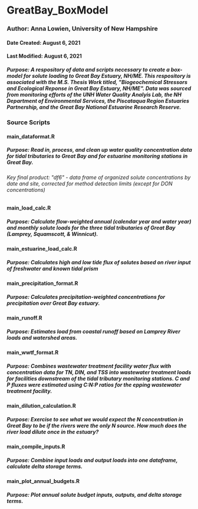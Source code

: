 # GreatBay_BoxModel

### Author: Anna Lowien, University of New Hampshire
#### Date Created: August 6, 2021
#### Last Modified: August 6, 2021
##### Purpose: A respository of data and scripts necessary to create a box-model for solute loading to Great Bay Estuary, NH/ME. This respository is associated with the M.S. Thesis Work titled, "Biogeochemical Stressors and Ecological Reponse in Great Bay Estuary, NH/ME". Data was sourced from monitoring efforts of the UNH Water Quality Analyis Lab, the NH Department of Environmental Services, the Piscataqua Region Estuaries Partnership, and the Great Bay National Estuarine Research Reserve. 


### **Source Scripts**
#### main_dataformat.R
##### Purpose: Read in, process, and clean up water quality concentration data for tidal tributaries to Great Bay and for estuarine monitoring stations in Great Bay. 
###### Key final product: "df6" - data frame of organized solute concentrations by date and site, corrected for method detection limits (except for DON concentrations)

#### main_load_calc.R
##### Purpose: Calculate flow-weighted annual (calendar year and water year) and monthly solute loads for the three tidal tributaries of Great Bay (Lamprey, Squamscott, & Winnicut). 

#### main_estuarine_load_calc.R
##### Purpose: Calculates high and low tide flux of solutes based on river input of freshwater and known tidal prism

#### main_precipitation_format.R
##### Purpose: Calculates precipitation-weighted concentrations for precipitation over Great Bay estuary.

#### main_runoff.R
##### Purpose: Estimates load from coastal runoff based on Lamprey River loads and watershed areas.

#### main_wwtf_format.R
##### Purpose: Combines wastewater treatment facility water flux with concentration data for TN, DIN, and TSS into wastewater treatment loads for facilities downstream of the tidal tributary monitoring stations. C and P fluxes were estimated using C:N:P ratios for the epping wastewater treatment facility.

#### main_dilution_calculation.R
##### Purpose: Exercise to see what we would expect the N concentration in Great Bay to be if the rivers were the only N source. How much does the river load dilute once in the estuary?

#### main_compile_inputs.R
##### Purpose: Combine input loads and output loads into one dataframe, calculate delta storage terms.

#### main_plot_annual_budgets.R
##### Purpose: Plot annual solute budget inputs, outputs, and delta storage terms.